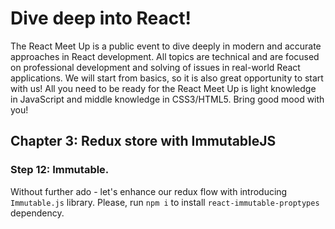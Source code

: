 # Dive deep into React!
The React Meet Up is a public event to dive deeply in modern and accurate approaches in React development.
All topics are technical and are focused on professional development and solving of issues in real-world React applications.
We will start from basics, so it is also great opportunity to start with us!
All you need to be ready for the React Meet Up is light knowledge in JavaScript and middle knowledge in CSS3/HTML5.
Bring good mood with you!

## Chapter 3: Redux store with ImmutableJS

### Step 12: Immutable.

Without further ado - let's enhance our redux flow with introducing `Immutable.js` library.
Please, run `npm i` to install `react-immutable-proptypes` dependency.
